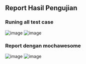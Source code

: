 ## Report Hasil Pengujian
### Runing all test case
![image](https://github.com/user-attachments/assets/9158546b-f78c-4a1d-9509-d5279e88ba8b)
![image](https://github.com/user-attachments/assets/eafd04f9-4508-4cdf-a673-229227b2fd2b)
### Report dengan mochawesome
![image](https://github.com/user-attachments/assets/4ac6f5d8-e040-47fb-af96-204ed8a3096f)
![image](https://github.com/user-attachments/assets/a829dcbd-95b0-4f2d-8f6f-0df612f25810)


